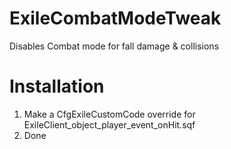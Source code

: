 # ExileCombatModeTweak
Disables Combat mode for fall damage &amp; collisions

# Installation
1. Make a CfgExileCustomCode override for ExileClient_object_player_event_onHit.sqf
2. Done

